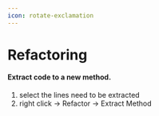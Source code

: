 ```yaml
---
icon: rotate-exclamation
---
```


# Refactoring

#### Extract code to a new method.

1. select the lines need to be extracted
2. right click -> Refactor -> Extract Method
